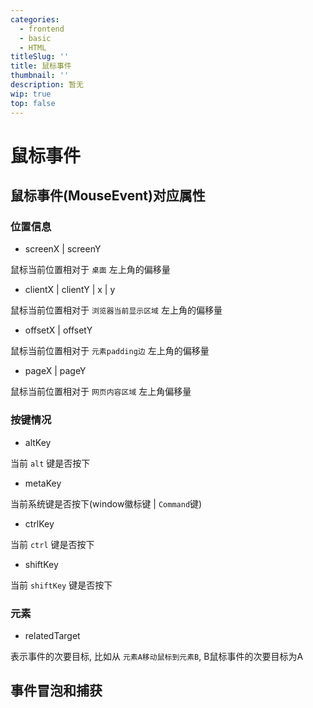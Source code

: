 ```yaml
---
categories:
  - frontend
  - basic
  - HTML
titleSlug: ''
title: 鼠标事件
thumbnail: ''
description: 暂无
wip: true
top: false
---
```

# 鼠标事件

## 鼠标事件(MouseEvent)对应属性

### 位置信息

+ screenX | screenY

鼠标当前位置相对于 `桌面` 左上角的偏移量

+ clientX | clientY | x | y

鼠标当前位置相对于 `浏览器当前显示区域` 左上角的偏移量

+ offsetX | offsetY

鼠标当前位置相对于 `元素padding边` 左上角的偏移量

+ pageX | pageY

鼠标当前位置相对于 `网页内容区域` 左上角偏移量

### 按键情况

+ altKey

当前 `alt` 键是否按下

+ metaKey

当前系统键是否按下(window徽标键 | `Command`键)

+ ctrlKey

当前 `ctrl` 键是否按下

+ shiftKey

当前 `shiftKey` 键是否按下

### 元素

+ relatedTarget

表示事件的次要目标, 比如从 `元素A移动鼠标到元素B`, B鼠标事件的次要目标为A

## 事件冒泡和捕获

